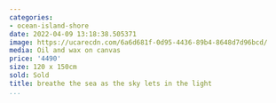 ```yaml
---
categories:
- ocean-island-shore
date: 2022-04-09 13:18:38.505371
image: https://ucarecdn.com/6a6d681f-0d95-4436-89b4-8648d7d96bcd/
media: Oil and wax on canvas
price: '4490'
size: 120 x 150cm
sold: Sold
title: breathe the sea as the sky lets in the light
...
```

